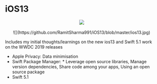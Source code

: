 # iOS13

<p align="center">
<img src="https://img.shields.io/badge/SWIFT-5.1-brightgreen.svg" />
</p>

<p align="center">
![](https://github.com/RamitSharma991/iOS13/blob/master/ios13.jpg)
</p>


<Head>
Includes my initial thoughts/learnings on the new ios13 and Swift 5.1 work on the WWDC 2019 releases  
</Head>

- Apple Privacy:  Data minimisation
- Swift Package Manager: * Leverage open source libraries, Manage version dependencies, Share code among your apps, Using an open source package 
- Swift 5.1
